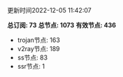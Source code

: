 更新时间2022-12-05 11:42:07

**总订阅: 73**
**总节点: 1073**
**有效节点: 436**
- trojan节点: 163
- v2ray节点: 189
- ss节点: 83
- ssr节点: 1
